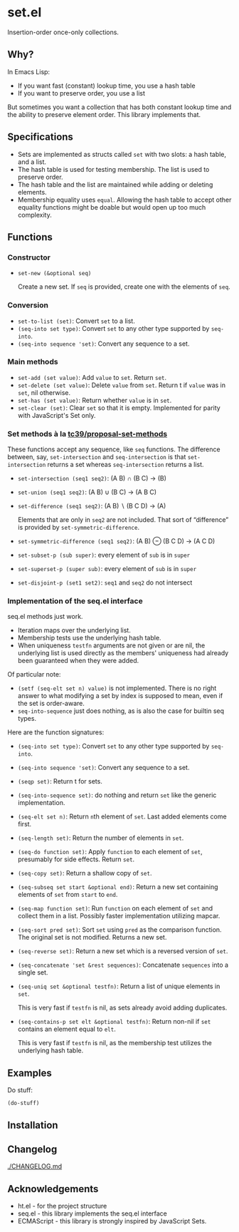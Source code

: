 # set.el

Insertion-order once-only collections.

## Why?

In Emacs Lisp:

- If you want fast (constant) lookup time, you use a hash table
- If you want to preserve order, you use a list

But sometimes you want a collection that has both constant lookup time and the ability to preserve element order. This library implements that.

## Specifications

- Sets are implemented as structs called `set` with two slots: a hash table, and a list.
- The hash table is used for testing membership. The list is used to preserve order.
- The hash table and the list are maintained while adding or deleting elements.
- Membership equality uses `equal`. Allowing the hash table to accept other equality functions might be doable but would open up too much complexity.

## Functions

### Constructor

- `set-new (&optional seq)`

  Create a new set. If `seq` is provided, create one with the elements of `seq`.

### Conversion

- `set-to-list (set)`: Convert `set` to a list.
- `(seq-into set type)`: Convert `set` to any other type supported by `seq-into`.
- `(seq-into sequence 'set)`: Convert any sequence to a set.

### Main methods

- `set-add (set value)`: Add `value` to `set`. Return `set`.
- `set-delete (set value)`: Delete `value` from `set`. Return t if `value` was in `set`, nil otherwise.
- `set-has (set value)`: Return whether `value` is in `set`.
- `set-clear (set)`: Clear `set` so that it is empty. Implemented for parity with JavaScript's Set only.

### Set methods à la [tc39/proposal-set-methods](https://github.com/tc39/proposal-set-methods)

These functions accept any sequence, like `seq` functions. The difference between, say, `set-intersection` and `seq-intersection` is that `set-intersection` returns a set whereas `seq-intersection` returns a list.

- `set-intersection (seq1 seq2)`: (A B) ∩ (B C) → (B)
- `set-union (seq1 seq2)`: (A B) ∪ (B C) → (A B C)
- `set-difference (seq1 seq2)`: (A B) ∖ (B C D) → (A)

  Elements that are only in `seq2` are not included. That sort of “difference” is provided by `set-symmetric-difference`.

- `set-symmetric-difference (seq1 seq2)`: (A B) ⊖ (B C D) → (A C D)
- `set-subset-p (sub super)`: every element of `sub` is in `super`
- `set-superset-p (super sub)`: every element of `sub` is in `super`
- `set-disjoint-p (set1 set2)`: `seq1` and `seq2` do not intersect

### Implementation of the seq.el interface

seq.el methods just work.

- Iteration maps over the underlying list.
- Membership tests use the underlying hash table.
- When uniqueness `testfn` arguments are not given or are nil, the underlying list is used directly as the members' uniqueness had already been guaranteed when they were added.

Of particular note:

- `(setf (seq-elt set n) value)` is not implemented. There is no right answer to what modifying a set by index is supposed to mean, even if the set is order-aware.
- `seq-into-sequence` just does nothing, as is also the case for builtin seq types.

Here are the function signatures:

- `(seq-into set type)`: Convert `set` to any other type supported by `seq-into`.
- `(seq-into sequence 'set)`: Convert any sequence to a set.
- `(seqp set)`: Return t for sets.
- `(seq-into-sequence set)`: do nothing and return `set` like the generic implementation.
- `(seq-elt set n)`: Return `n`th element of `set`. Last added elements come first.
- `(seq-length set)`: Return the number of elements in `set`.
- `(seq-do function set)`: Apply `function` to each element of `set`, presumably for side effects. Return `set`.
- `(seq-copy set)`: Return a shallow copy of `set`.
- `(seq-subseq set start &optional end)`: Return a new set containing elements of `set` from `start` to `end`.
- `(seq-map function set)`: Run `function` on each element of `set` and collect them in a list. Possibly faster implementation utilizing mapcar.
- `(seq-sort pred set)`: Sort `set` using `pred` as the comparison function. The original set is not modified. Returns a new set.
- `(seq-reverse set)`: Return a new set which is a reversed version of `set`.
- `(seq-concatenate 'set &rest sequences)`: Concatenate `sequences` into a single set.
- `(seq-uniq set &optional testfn)`: Return a list of unique elements in `set`.

  This is very fast if `testfn` is nil, as sets already avoid adding duplicates.

- `(seq-contains-p set elt &optional testfn)`: Return non-nil if `set` contains an element equal to `elt`.

  This is very fast if `testfn` is nil, as the membership test utilizes the underlying hash table.

## Examples

Do stuff:

``` emacs-lisp
(do-stuff)
```

## Installation

## Changelog

[./CHANGELOG.md](./CHANGELOG.md)

## Acknowledgements

- ht.el - for the project structure
- seq.el - this library implements the seq.el interface
- ECMAScript - this library is strongly inspired by JavaScript Sets.
